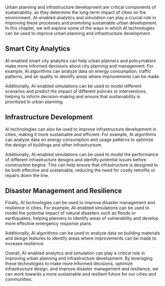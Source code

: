 

Urban planning and infrastructure development are critical components of sustainability, as they determine the long-term impact of cities on the environment. AI-enabled analytics and simulation can play a crucial role in improving these processes and promoting sustainable urban development. In this chapter, we will explore some of the ways in which AI technologies can be used to improve urban planning and infrastructure development.

Smart City Analytics
--------------------

AI-enabled smart city analytics can help urban planners and policymakers make more informed decisions about city planning and management. For example, AI algorithms can analyze data on energy consumption, traffic patterns, and air quality to identify areas where improvements can be made.

Additionally, AI-enabled simulations can be used to model different scenarios and predict the impact of different policies or interventions, helping to inform decision-making and ensure that sustainability is prioritized in urban planning.

Infrastructure Development
--------------------------

AI technologies can also be used to improve infrastructure development in cities, making it more sustainable and efficient. For example, AI algorithms can analyze data on energy consumption and usage patterns to optimize the design of buildings and other infrastructure.

Additionally, AI-enabled simulations can be used to model the performance of different infrastructure designs and identify potential issues before construction begins. This can help ensure that infrastructure is designed to be both effective and sustainable, reducing the need for costly retrofits or repairs down the line.

Disaster Management and Resilience
----------------------------------

Finally, AI technologies can be used to improve disaster management and resilience in cities. For example, AI-enabled simulations can be used to model the potential impact of natural disasters such as floods or earthquakes, helping planners to identify areas of vulnerability and develop more effective emergency response plans.

Additionally, AI algorithms can be used to analyze data on building materials and design features to identify areas where improvements can be made to increase resilience.

Overall, AI-enabled analytics and simulation can play a critical role in improving urban planning and infrastructure development. By leveraging these technologies to make more informed decisions, optimize infrastructure design, and improve disaster management and resilience, we can work towards a more sustainable and resilient future for our cities and communities.
